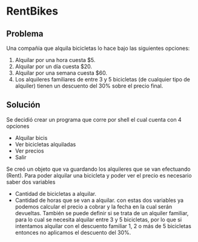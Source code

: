 # RentBikes

Problema
--------

Una compañía que alquila bicicletas lo hace bajo las siguientes opciones:
1. Alquilar por una hora cuesta $5.
2. Alquilar por un día cuesta $20.
3. Alquilar por una semana cuesta $60.
4. Los alquileres familiares de entre 3 y 5 bicicletas (de cualquier tipo de 
alquiler) tienen un descuento del 30% sobre el precio final.

Solución
--------

Se decidió crear un programa que corre por shell el cual cuenta con 4 
opciones
* Alquilar bicis
* Ver bicicletas alquiladas
* Ver precios
* Salir

Se creó un objeto que va guardando los alquileres que se van efectuando (Rent).
Para poder alquilar una bicicleta y poder ver el precio es necesario saber 
dos variables
* Cantidad de bicicletas a alquilar.
* Cantidad de horas que se van a alquilar.
con estas dos variables ya podemos calcular el precio a cobrar y la fecha en 
la cual serán devueltas.
También se puede definir si se trata de un alquiler familiar, para lo cual
se necesita alquilar entre 3 y 5 bicicletas, por lo que si intentamos
alquilar con el descuento familiar 1, 2 o más de 5 bicicletas entonces no
aplicamos el descuento del 30%.
